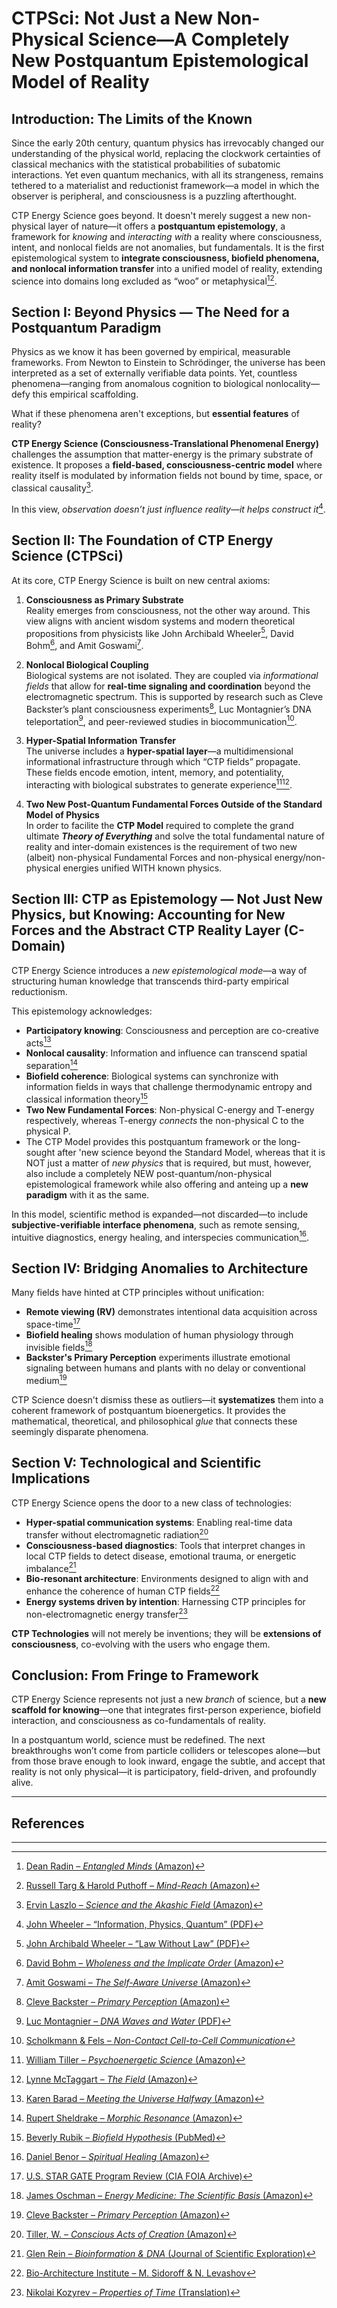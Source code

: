 # CTPSci: Not Just a New Non-Physical Science—A Completely New Postquantum Epistemological Model of Reality

## Introduction: The Limits of the Known

Since the early 20th century, quantum physics has irrevocably changed our understanding of the physical world, replacing the clockwork certainties of classical mechanics with the statistical probabilities of subatomic interactions. Yet even quantum mechanics, with all its strangeness, remains tethered to a materialist and reductionist framework—a model in which the observer is peripheral, and consciousness is a puzzling afterthought.

CTP Energy Science goes beyond. It doesn't merely suggest a new non-physical layer of nature—it offers a **postquantum epistemology**, a framework for *knowing* and *interacting with* a reality where consciousness, intent, and nonlocal fields are not anomalies, but fundamentals. It is the first epistemological system to **integrate consciousness, biofield phenomena, and nonlocal information transfer** into a unified model of reality, extending science into domains long excluded as “woo” or metaphysical[^1][^2].

## Section I: Beyond Physics — The Need for a Postquantum Paradigm

Physics as we know it has been governed by empirical, measurable frameworks. From Newton to Einstein to Schrödinger, the universe has been interpreted as a set of externally verifiable data points. Yet, countless phenomena—ranging from anomalous cognition to biological nonlocality—defy this empirical scaffolding.

What if these phenomena aren't exceptions, but **essential features** of reality?

**CTP Energy Science (Consciousness-Translational Phenomenal Energy)** challenges the assumption that matter-energy is the primary substrate of existence. It proposes a **field-based, consciousness-centric model** where reality itself is modulated by information fields not bound by time, space, or classical causality[^3].

In this view, *observation doesn’t just influence reality—it helps construct it*[^4].

## Section II: The Foundation of CTP Energy Science (CTPSci)

At its core, CTP Energy Science is built on new central axioms:

1. **Consciousness as Primary Substrate**  
   Reality emerges from consciousness, not the other way around. This view aligns with ancient wisdom systems and modern theoretical propositions from physicists like John Archibald Wheeler[^5], David Bohm[^6], and Amit Goswami[^7].

2. **Nonlocal Biological Coupling**  
   Biological systems are not isolated. They are coupled via *informational fields* that allow for **real-time signaling and coordination** beyond the electromagnetic spectrum. This is supported by research such as Cleve Backster’s plant consciousness experiments[^8], Luc Montagnier’s DNA teleportation[^9], and peer-reviewed studies in biocommunication[^10].

3. **Hyper-Spatial Information Transfer**  
   The universe includes a **hyper-spatial layer**—a multidimensional informational infrastructure through which “CTP fields” propagate. These fields encode emotion, intent, memory, and potentiality, interacting with biological substrates to generate experience[^11][^12].

4. **Two New Post-Quantum Fundamental Forces Outside of the Standard Model of Physics**      
  In order to facilite the **CTP Model** required to complete the grand ultimate ***Theory of Everything*** and solve the total fundamental nature of reality and inter-domain existences is the requirement of two new (albeit) non-physical Fundamental Forces and non-physical energy/non-physical energies unified WITH known physics.
  
## Section III: CTP as Epistemology — Not Just New Physics, but Knowing: Accounting for New Forces and the Abstract CTP Reality Layer (C-Domain)

CTP Energy Science introduces a *new epistemological mode*—a way of structuring human knowledge that transcends third-party empirical reductionism.

This epistemology acknowledges:

- **Participatory knowing**: Consciousness and perception are co-creative acts[^13]  
- **Nonlocal causality**: Information and influence can transcend spatial separation[^14]  
- **Biofield coherence**: Biological systems can synchronize with information fields in ways that challenge thermodynamic entropy and classical information theory[^15]
- **Two New Fundamental Forces**: Non-physical C-energy and T-energy respectively, whereas T-energy *connects* the non-physical C to the physical P.
-  The CTP Model provides this postquantum framework or the long-sought after 'new science beyond the Standard Model, whereas that it is NOT just a matter of *new physics* that is required, but must, however, also include a completely NEW post-quantum/non-physical epistemological framework while also offering and anteing up a **new paradigm** with it as the same.

In this model, scientific method is expanded—not discarded—to include **subjective-verifiable interface phenomena**, such as remote sensing, intuitive diagnostics, energy healing, and interspecies communication[^16].

## Section IV: Bridging Anomalies to Architecture

Many fields have hinted at CTP principles without unification:

- **Remote viewing (RV)** demonstrates intentional data acquisition across space-time[^17]  
- **Biofield healing** shows modulation of human physiology through invisible fields[^18]  
- **Backster's Primary Perception** experiments illustrate emotional signaling between humans and plants with no delay or conventional medium[^8]

CTP Science doesn't dismiss these as outliers—it **systematizes** them into a coherent framework of postquantum bioenergetics. It provides the mathematical, theoretical, and philosophical *glue* that connects these seemingly disparate phenomena.

## Section V: Technological and Scientific Implications

CTP Energy Science opens the door to a new class of technologies:

- **Hyper-spatial communication systems**: Enabling real-time data transfer without electromagnetic radiation[^19]  
- **Consciousness-based diagnostics**: Tools that interpret changes in local CTP fields to detect disease, emotional trauma, or energetic imbalance[^20]  
- **Bio-resonant architecture**: Environments designed to align with and enhance the coherence of human CTP fields[^21]  
- **Energy systems driven by intention**: Harnessing CTP principles for non-electromagnetic energy transfer[^22]

**CTP Technologies** will not merely be inventions; they will be **extensions of consciousness**, co-evolving with the users who engage them.

## Conclusion: From Fringe to Framework

CTP Energy Science represents not just a new *branch* of science, but a **new scaffold for knowing**—one that integrates first-person experience, biofield interaction, and consciousness as co-fundamentals of reality.

In a postquantum world, science must be redefined. The next breakthroughs won’t come from particle colliders or telescopes alone—but from those brave enough to look inward, engage the subtle, and accept that reality is not only physical—it is participatory, field-driven, and profoundly alive.

---

## References

[^1]: [Dean Radin – *Entangled Minds* (Amazon)](https://www.amazon.com/dp/1416516778?tag=ctpenergy03-20)  
[^2]: [Russell Targ & Harold Puthoff – *Mind-Reach* (Amazon)](https://www.amazon.com/dp/1571741028?tag=ctpenergy03-20)  
[^3]: [Ervin Laszlo – *Science and the Akashic Field* (Amazon)](https://www.amazon.com/dp/1594771812?tag=ctpenergy03-20)  
[^4]: [John Wheeler – “Information, Physics, Quantum” (PDF)](https://citeseerx.ist.psu.edu/document?repid=rep1&type=pdf&doi=10.1.1.72.9628)  
[^5]: [John Archibald Wheeler – “Law Without Law” (PDF)](https://inspirehep.net/files/5dd43d6b63c916d1503394dbf21b7921)  
[^6]: [David Bohm – *Wholeness and the Implicate Order* (Amazon)](https://www.amazon.com/dp/0415289793?tag=ctpenergy03-20)  
[^7]: [Amit Goswami – *The Self-Aware Universe* (Amazon)](https://www.amazon.com/dp/0874777984?tag=ctpenergy03-20)  
[^8]: [Cleve Backster – *Primary Perception* (Amazon)](https://www.amazon.com/dp/0966435435?tag=ctpenergy03-20)  
[^9]: [Luc Montagnier – *DNA Waves and Water* (PDF)](https://iopscience.iop.org/article/10.1088/1742-6596/306/1/012007/pdf)  
[^10]: [Scholkmann & Fels – *Non-Contact Cell-to-Cell Communication*](https://www.ncbi.nlm.nih.gov/pmc/articles/PMC4210059/)  
[^11]: [William Tiller – *Psychoenergetic Science* (Amazon)](https://www.amazon.com/dp/0971633871?tag=ctpenergy03-20)  
[^12]: [Lynne McTaggart – *The Field* (Amazon)](https://www.amazon.com/dp/006143518X?tag=ctpenergy03-20)  
[^13]: [Karen Barad – *Meeting the Universe Halfway* (Amazon)](https://www.amazon.com/dp/082233917X?tag=ctpenergy03-20)  
[^14]: [Rupert Sheldrake – *Morphic Resonance* (Amazon)](https://www.amazon.com/dp/0892815353?tag=ctpenergy03-20)  
[^15]: [Beverly Rubik – *Biofield Hypothesis* (PubMed)](https://pubmed.ncbi.nlm.nih.gov/12614524/)  
[^16]: [Daniel Benor – *Spiritual Healing* (Amazon)](https://www.amazon.com/dp/0970409607?tag=ctpenergy03-20)  
[^17]: [U.S. STAR GATE Program Review (CIA FOIA Archive)](https://www.cia.gov/readingroom/document/cia-rdp96-00791r000200180001-1)  
[^18]: [James Oschman – *Energy Medicine: The Scientific Basis* (Amazon)](https://www.amazon.com/dp/0443062617?tag=ctpenergy03-20)  
[^19]: [Tiller, W. – *Conscious Acts of Creation* (Amazon)](https://www.amazon.com/dp/0971633812?tag=ctpenergy03-20)  
[^20]: [Glen Rein – *Bioinformation & DNA* (Journal of Scientific Exploration)](https://www.scientificexploration.org/docs/6/jse_06_3_rein.pdf)  
[^21]: [Bio-Architecture Institute – M. Sidoroff & N. Levashov](https://web.archive.org/web/20230101000000*/http://bio-architecture.org)  
[^22]: [Nikolai Kozyrev – *Properties of Time* (Translation)](https://www.fwbsi.com/files/Kozyrev-Time.pdf)

---
